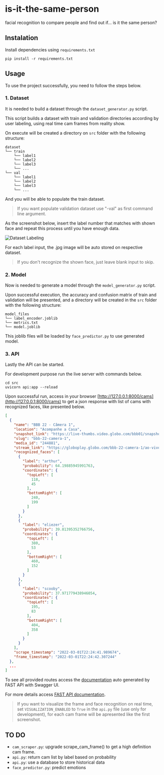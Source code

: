 # is-it-the-same-person
facial recognition to compare people and find out if... is it the same person?

## Instalation

Install dependencies using `requirements.txt`

```shell
pip install -r requirements.txt
```

## Usage

To use the project successfully, you need to follow the steps below.

### 1. Dataset

It is needed to build a dataset through the `dataset_generator.py` script.

This script builds a dataset with train and validation directories according by user labeling, using real time cam frames from reality show.

On execute will be created a directory on `src` folder with the following structure:

```
dataset
└── train
    └── label1
    └── label2
    └── label3
    └── ...
└── val
    └── label1
    └── label2
    └── label3
    └── ...
```

And you will be able to populate the train dataset.

> If you want populate validation dataset use "-val" as first command line argument.

As the screenshot below, insert the label number that matches with shown face and repeat this process until you have enough data.

![Dataset Labeling](screenshots/dataset_labeling.png)

For each label input, the .jpg image will be auto stored on respective dataset.

> If you don't recognize the shown face, just leave blank input to skip.

### 2. Model

Now is needed to generate a model through the `model_generator.py` script.

Upon successful execution, the accuracy and confusion matrix of train and validation will be presented, and a directory will be created in the `src` folder with the following structure:

```
model_files
└── label_encoder.joblib
└── metrics.txt
└── model.joblib
```

This joblib files will be loaded by `face_predictor.py` to use generated model.

### 3. API

Lastly the API can be started.

For development purpose run the live server with commands below.

```shell
cd src
uvicorn api:app --reload
```

Upon successful run, access in your browser [http://127.0.0.1:8000/cams](http://127.0.0.1:8000/cams) to get a json response with list of cams with recognized faces, like presented below.

```json
[
  {
    "name": "BBB 22 - Câmera 1",
    "location": "Acompanhe a Casa",
    "snapshot_link": "https://live-thumbs.video.globo.com/bbb01/snapshot/",
    "slug": "bbb-22-camera-1",
    "media_id": "244881",
    "stream_link": "https://globoplay.globo.com/bbb-22-camera-1/ao-vivo/244881/?category=bbb",
    "recognized_faces": [
      {
        "label": "arthur",
        "probability": 64.19885945991763,
        "coordinates": {
          "topLeft": [
            118,
            45
          ],
          "bottomRight": [
            240,
            199
          ]
        }
      },
      {
        "label": "eliezer",
        "probability": 39.81395352766756,
        "coordinates": {
          "topLeft": [
            380,
            53
          ],
          "bottomRight": [
            460,
            152
          ]
        }
      },
      {
        "label": "scooby",
        "probability": 37.971779438946054,
        "coordinates": {
          "topLeft": [
            195,
            83
          ],
          "bottomRight": [
            404,
            358
          ]
        }
      }
    ],
    "scrape_timestamp": "2022-03-01T22:24:41.989674",
    "frame_timestamp": "2022-03-01T22:24:42.307244"
  },
  ...
]
```

To see all provided routes access the [documentation](http://127.0.0.1:8000/docs) auto generated by FAST API with Swagger UI.

For more details access [FAST API documentation](https://fastapi.tiangolo.com/).

> If you want to visualize the frame and face recognition on real time, set `VISUALIZATION_ENABLED` to `True` in the `api.py` file (use only for development), for
> each cam frame will be apresented like the first screenshot.

## TO DO

- `cam_scraper.py`: upgrade scrape_cam_frame() to get a high definition cam frame.
- `api.py`: return cam list by label based on probability
- `api.py`: use a database to store historical data
- `face_predictor.py`: predict emotions
